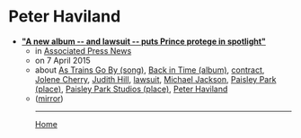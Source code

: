 # Peter Haviland

 - [**"A new album -- and lawsuit -- puts Prince protege in spotlight"**](https://apnews.com/491d81d7a2324c25b8b874ac6da01062)<ul><li>in [Associated Press News](https://apnews.com/)</li><li>on 7 April 2015</li><li>about [As Trains Go By (song)](../../topics/song/as-trains-go-by/index.md), [Back in Time (album)](../../topics/album/back-in-time/index.md), [contract](../../topics/contract/index.md), [Jolene Cherry](../../topics/jolene-cherry/index.md), [Judith Hill](../../topics/judith-hill/index.md), [lawsuit](../../topics/lawsuit/index.md), [Michael Jackson](../../topics/michael-jackson/index.md), [Paisley Park (place)](../../topics/place/paisley-park/index.md), [Paisley Park Studios (place)](../../topics/place/paisley-park-studios/index.md), [Peter Haviland](../../topics/peter-haviland/index.md)</li><li>([mirror](https://web.archive.org/web/*/https://apnews.com/491d81d7a2324c25b8b874ac6da01062))</li><ul>

----

[Home](../index.md)
